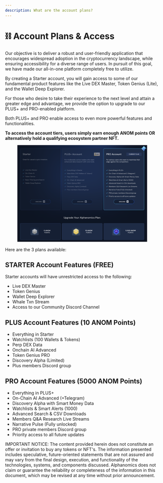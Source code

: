 ```yaml
---
description: What are the account plans?
---
```


# ⛓️ Account Plans & Access

Our objective is to deliver a robust and user-friendly application that encourages widespread adoption in the cryptocurrency landscape, while ensuring accessibility for a diverse range of users. In pursuit of this goal, we have made our all-in-one platform completely free to utilize.

By creating a Starter account, you will gain access to some of our fundamental product features like the Live DEX Master, Token Genius (Lite), and the Wallet Deep Explorer.

For those who desire to take their experience to the next level and attain a greater edge and advantage, we provide the option to upgrade to our PLUS+ and PRO-enabled platform.&#x20;

Both PLUS+ and PRO enable access to even more powerful features and functionalities.

**To access the account tiers, users simply earn enough ANOM points OR alternatively hold a qualifying ecosystem partner NFT.** &#x20;

<figure><img src="../../.gitbook/assets/Screenshot 2024-07-12 at 13.10.39.png" alt=""><figcaption></figcaption></figure>

Here are the 3 plans available:

## STARTER Account Features (FREE)

&#x20;Starter accounts will have unrestricted access to the following:

* Live DEX Master
* Token Genius&#x20;
* Wallet Deep Explorer
* Whale Txn Stream
* Access to our Community Discord Channel

## PLUS Account Features (10 ANOM Points)

* Everything in Starter
* Watchlists (100 Wallets & Tokens)
* Perp DEX Data
* Onchain AI Advanced
* Token Genius PRO
* Discovery Alpha (Limited)
* Plus members Discord group

## PRO Account Features (5000 ANOM Points)

* Everything in PLUS+
* On-Chain AI Advanced (+Telegram)
* Discovery Alpha with Smart Money Data
* Watchlists & Smart Alerts (1000)
* Advanced Search & CSV Downloads
* Members Q\&A Research Live Streams
* Narrative Pulse (Fully unlocked)
* PRO private members Discord group
* Priority access to all future updates













IMPORTANT NOTICE: The content provided herein does not constitute an offer or invitation to buy any tokens or NFT's. The information presented includes speculative, future-oriented statements that are not assured and may vary from the final design, execution, and functionality of the technologies, systems, and components discussed. Alphanomics does not claim or guarantee the reliability or completeness of the information in this document, which may be revised at any time without prior announcement.

